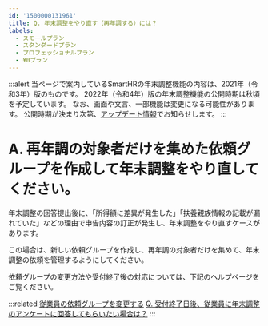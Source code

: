 ```yaml
---
id: '1500000131961'
title: Q. 年末調整をやり直す（再年調する）には？
labels:
  - スモールプラン
  - スタンダードプラン
  - プロフェッショナルプラン
  - ¥0プラン
---
```

:::alert
当ページで案内しているSmartHRの年末調整機能の内容は、2021年（令和3年）版のものです。
2022年（令和4年）版の年末調整機能の公開時期は秋頃を予定しています。
なお、画面や文言、一部機能は変更になる可能性があります。
公開時期が決まり次第、[アップデート情報](https://smarthr.jp/update%E2%80%9D)でお知らせします。
:::

# A. 再年調の対象者だけを集めた依頼グループを作成して年末調整をやり直してください。

年末調整の回答提出後に、「所得額に差異が発生した」「扶養親族情報の記載が漏れていた」などの理由で申告内容の訂正が発生し、年末調整をやり直すケースがあります。

この場合は、新しい依頼グループを作成し、再年調の対象者だけを集めて、年末調整の依頼を管理するようにしてください。

依頼グループの変更方法や受付終了後の対応については、下記のヘルプページをご覧ください。

:::related
[従業員の依頼グループを変更する](https://knowledge.smarthr.jp/hc/ja/articles/4405495792665)
[Q. 受付終了日後、従業員に年末調整のアンケートに回答してもらいたい場合は？](https://knowledge.smarthr.jp/hc/ja/articles/360037871974)
:::
